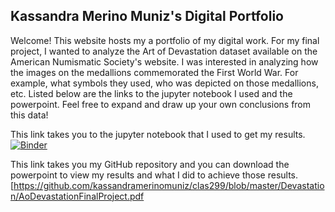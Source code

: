 ## Kassandra Merino Muniz's Digital Portfolio
Welcome! This website hosts my a portfolio of my digital work. For my final project, I wanted to analyze the Art of Devastation dataset available on the American Numismatic Society's website. I was interested in analyzing how the images on the medallions commemorated the First World War. For example, what symbols they used, who was depicted on those medallions, etc. Listed below are the links to the jupyter notebook I used and the powerpoint. Feel free to expand and draw up your own conclusions from this data!

This link takes you to the jupyter notebook that I used to get my results. [![Binder](https://mybinder.org/badge_logo.svg)](https://mybinder.org/v2/gh/kassandramerinomuniz/clas299/master?filepath=Devastation%2FAoDevastation.ipynb)

This link takes you my GitHub repository and you can download the powerpoint to view my results and what I did to achieve those results. [https://github.com/kassandramerinomuniz/clas299/blob/master/Devastation/AoDevastationFinalProject.pdf
